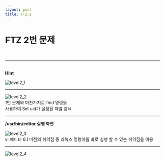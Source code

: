 ```yaml
---
layout: post
title: FTZ-2
---
```

<h1>FTZ 2번 문제</h1>


<br>

___

<br>
<strong>Hint</strong>
<br>

![level2_1](https://user-images.githubusercontent.com/39820421/61165552-35859800-a55d-11e9-9b1c-5b21335302cf.png)

____

![level2_2](https://user-images.githubusercontent.com/39820421/61165553-35859800-a55d-11e9-8220-742bfdcd4857.png)
<br>1번 문제와 마찬가지로 find 명령을<br>
사용하여 Set uid가 설정된 파일 검색

___

<strong>/usr/bin/editor 실행 화면</strong>

![level2_3](https://user-images.githubusercontent.com/39820421/61165554-361e2e80-a55d-11e9-81b1-d357cd757f2a.png)
<br>
vi 에디터 6.1 버전의 취약점 중 리눅스 명령어를 바로 실행 할 수 있는 취약점을 이용
____

![level2_4](https://user-images.githubusercontent.com/39820421/61165555-361e2e80-a55d-11e9-89d8-00eebe7b1306.png)
